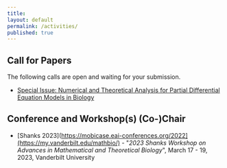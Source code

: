 ```yaml
---
title:
layout: default
permalink: /activities/
published: true
---
```


## Call for Papers
The following calls are open and waiting for your submission.

- [Special Issue: Numerical and Theoretical Analysis for Partial Differential Equation Models in Biology](https://www.aimspress.com/mbe/article/6396/special-articles)


## Conference and Workshop(s) (Co-)Chair
- [Shanks 2023](https://mobicase.eai-conferences.org/2022](https://my.vanderbilt.edu/mathbio/) - "<i>2023 Shanks Workshop on Advances in Mathematical and Theoretical Biology</i>", March 17 - 19, 2023, Vanderbilt University
